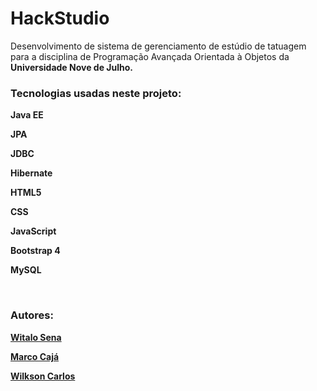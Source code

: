# HackStudio
Desenvolvimento de sistema de gerenciamento de estúdio de tatuagem
para a disciplina de Programação Avançada Orientada à Objetos da <b>Universidade Nove de Julho.<b>


<h3>Tecnologias usadas neste projeto:</h3>

<p>Java EE</p>
<p>JPA</p>
<p>JDBC</p>
<p>Hibernate</p>
<p>HTML5</p>
<p>CSS</p>
<p>JavaScript</p>
<p>Bootstrap 4</p>
<p>MySQL</p>
</br>

<h3>Autores:</h3>

<p><a href="https://github.com/WitaloSena">Witalo Sena</a></p>
<p><a href="https://github.com/Ikusaba">Marco Cajá</a></p>
<p><a href="https://github.com/wilkson-carlos">Wilkson Carlos</a></p>






